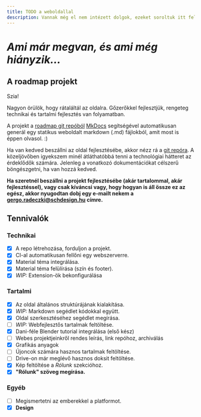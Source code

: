 ```yaml
---
title: TODO a weboldallal
description: Vannak még el nem intézett dolgok, ezeket soroltuk itt fel.
---
```


# *Ami már megvan, és ami még hiányzik...*

## A roadmap projekt

Szia!

Nagyon örülök, hogy rátaláltál az oldalra. Gőzerőkkel fejlesztjük, rengeteg technikai és tartalmi fejlesztés van folyamatban.

A projekt a [roadmap git repóból](https://github.com/simonyiszk/schdesign-roadmap) [MkDocs](http://mkdocs.org) segítségével automatikusan generál egy statikus weboldalt markdown (.md) fájlokból, amit most is éppen olvasol. :)

Ha van kedved beszállni az oldal fejlesztésébe, akkor nézz rá a [git repóra](https://github.com/simonyiszk/schdesign-roadmap). A közeljövőben igyekszem minél átláthatóbbá tenni a technológiai hátteret az érdeklődők számára. Jelenleg a vonatkozó dokumentációkat célszerű böngészgetni, ha van hozzá kedved.

**Ha szeretnél beszállni a projekt fejlesztésébe (akár tartalommal, akár fejlesztéssel), vagy csak kíváncsi vagy, hogy hogyan is áll össze ez az egész, akkor nyugodtan dobj egy e-mailt nekem a gergo.radeczki@schdesign.hu címre.**

## Tennivalók

### Technikai

- [x] A repo létrehozása, forduljon a projekt.
- [x] CI-al automatikusan fellőni egy webszerverre.
- [x] Material téma integrálása.
- [x] Material téma felülírása (szín és footer).
- [x] *WIP:* Extension-ök bekonfigurálása

### Tartalmi

- [x] Az oldal általános struktúrájának kialakítása.
- [x] *WIP:* Markdown segédlet kódokkal együtt.
- [x] Oldal szerkesztéséhez segédlet megírása.
- [ ] *WIP:* Webfejlesztős tartalmak feltöltése.
- [x] Dani-féle Blender tutorial integrálása (első kész)
- [ ] Webes projektjeinkről rendes leírás, link repóhoz, archiválás
- [x] Grafikás anyagok
- [ ] Újoncok számára hasznos tartalmak feltöltése.
- [ ] Drive-on már meglévő hasznos doksit feltöltése.
- [x] Kép feltöltése a *Rólunk* szekcióhoz.
- [x] **"Rólunk" szöveg megírása.**

### Egyéb

- [ ] Megismertetni az emberekkel a platformot.
- [x] __Design__
